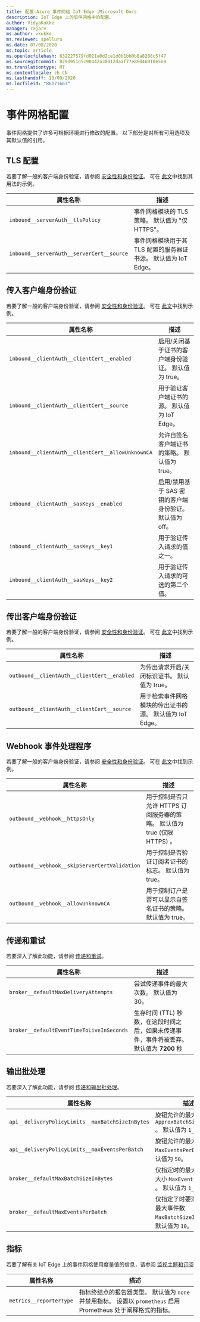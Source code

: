 ```yaml
---
title: 配置-Azure 事件网格 IoT Edge |Microsoft Docs
description: IoT Edge 上的事件网格中的配置。
author: VidyaKukke
manager: rajarv
ms.author: vkukke
ms.reviewer: spelluru
ms.date: 07/08/2020
ms.topic: article
ms.openlocfilehash: 632227579fd021a0d2ce1d0b1bb0b8a8288c5f47
ms.sourcegitcommit: 829d951d5c90442a38012daaf77e86046018e5b9
ms.translationtype: MT
ms.contentlocale: zh-CN
ms.lasthandoff: 10/09/2020
ms.locfileid: "86171663"
---
```

# <a name="event-grid-configuration"></a>事件网格配置

事件网格提供了许多可根据环境进行修改的配置。 以下部分是对所有可用选项及其默认值的引用。

## <a name="tls-configuration"></a>TLS 配置

若要了解一般的客户端身份验证，请参阅 [安全性和身份验证](security-authentication.md)。 可在 [此文](configure-api-protocol.md)中找到其用法的示例。

| 属性名称 | 描述 |
| ---------------- | ------------ |
|`inbound__serverAuth__tlsPolicy`| 事件网格模块的 TLS 策略。 默认值为 "仅 HTTPS"。
|`inbound__serverAuth__serverCert__source`| 事件网格模块用于其 TLS 配置的服务器证书源。 默认值为 IoT Edge。

## <a name="incoming-client-authentication"></a>传入客户端身份验证

若要了解一般的客户端身份验证，请参阅 [安全性和身份验证](security-authentication.md)。 可在 [此文](configure-client-auth.md)中找到示例。

| 属性名称 | 描述 |
| ---------------- | ------------ |
|`inbound__clientAuth__clientCert__enabled`| 启用/关闭基于证书的客户端身份验证。 默认值为 true。
|`inbound__clientAuth__clientCert__source`| 用于验证客户端证书的源。 默认值为 IoT Edge。
|`inbound__clientAuth__clientCert__allowUnknownCA`| 允许自签名客户端证书的策略。 默认值为 true。
|`inbound__clientAuth__sasKeys__enabled`| 启用/禁用基于 SAS 密钥的客户端身份验证。 默认值为 off。
|`inbound__clientAuth__sasKeys__key1`| 用于验证传入请求的值之一。
|`inbound__clientAuth__sasKeys__key2`| 用于验证传入请求的可选的第二个值。

## <a name="outgoing-client-authentication"></a>传出客户端身份验证
若要了解一般的客户端身份验证，请参阅 [安全性和身份验证](security-authentication.md)。 可在 [此文](configure-identity-auth.md)中找到示例。

| 属性名称 | 描述 |
| ---------------- | ------------ |
|`outbound__clientAuth__clientCert__enabled`| 为传出请求开启/关闭标识证书。 默认值为 true。
|`outbound__clientAuth__clientCert__source`| 用于检索事件网格模块的传出证书的源。 默认值为 IoT Edge。

## <a name="webhook-event-handlers"></a>Webhook 事件处理程序

若要了解一般的客户端身份验证，请参阅 [安全性和身份验证](security-authentication.md)。 可在 [此文](configure-webhook-subscriber-auth.md)中找到示例。

| 属性名称 | 描述 |
| ---------------- | ------------ |
|`outbound__webhook__httpsOnly`| 用于控制是否只允许 HTTPS 订阅服务器的策略。 默认值为 true (仅限 HTTPS) 。
|`outbound__webhook__skipServerCertValidation`| 用于控制是否验证订阅者证书的标志。 默认值为 true。
|`outbound__webhook__allowUnknownCA`| 用于控制订户是否可以显示自签名证书的策略。 默认值为 true。 

## <a name="delivery-and-retry"></a>传递和重试

若要深入了解此功能，请参阅 [传递和重试](delivery-retry.md)。

| 属性名称 | 描述 |
| ---------------- | ------------ |
| `broker__defaultMaxDeliveryAttempts` | 尝试传递事件的最大次数。 默认值为 30。
| `broker__defaultEventTimeToLiveInSeconds` | 生存时间 (TTL) 秒数，在这段时间之后，如果未传递事件，事件将被丢弃。 默认值为  **7200** 秒

## <a name="output-batching"></a>输出批处理

若要深入了解此功能，请参阅 [传递和输出批处理](delivery-output-batching.md)。

| 属性名称 | 描述 |
| ---------------- | ------------ |
| `api__deliveryPolicyLimits__maxBatchSizeInBytes` | 旋钮允许的最大值 `ApproxBatchSizeInBytes` 。 默认值为 `1_058_576`。
| `api__deliveryPolicyLimits__maxEventsPerBatch` | 旋钮允许的最大值 `MaxEventsPerBatch` 。 默认值为 `50`。
| `broker__defaultMaxBatchSizeInBytes` | 仅指定时的最大传递请求大小 `MaxEventsPerBatch` 。 默认值为 `1_058_576`。
| `broker__defaultMaxEventsPerBatch` | 仅指定了时要添加到批的最大事件数 `MaxBatchSizeInBytes` 。 默认值为 `10`。

## <a name="metrics"></a>指标

若要了解有关 IoT Edge 上的事件网格使用度量值的信息，请参阅 [监视主题和订阅](monitor-topics-subscriptions.md)

| 属性名称 | 描述 |
| ---------------- | ------------ |
| `metrics__reporterType` | 指标终结点的报告器类型。 默认值为 `none` 并禁用指标。 设置以 `prometheus` 启用 Prometheus 处于阐释格式的指标。